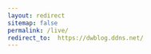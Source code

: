```yaml
---
layout: redirect
sitemap: false
permalink: /live/
redirect_to:  https://dwblog.ddns.net/
---
```


<!-- stolen from: https://superdevresources.com/redirects-jekyll-github-pages/ -->
